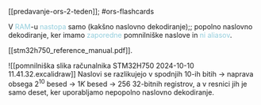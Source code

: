 [[predavanje-ors-2-teden]]; #ors-flashcards 

V <font color="#92cddc">RAM</font>-u <font color="#92cddc">nastopa</font> samo (kakšno naslovno dekodiranje);; popolno naslovno dekodiranje, ker imamo <font color="#92cddc">zaporedne</font> pomnilniške naslove in <font color="#92cddc">ni aliasov</font>.

[[stm32h750_reference_manual.pdf]].

![[pomnilniška slika računalnika STM32H750 2024-10-10 11.41.32.excalidraw]]
Naslovi se razlikujejo v spodnjih 10-ih bitih -> naprava obsega $2^{10}$ besed -> $1K$ besed -> $256$ $32$-bitnih registrov, a v resnici jih je samo deset, ker uporabljamo nepopolno naslovno dekodiranje.